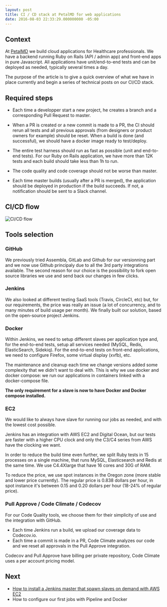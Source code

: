 ```yaml
---
layout: post
title: CI / CD stack at PetalMD for web applications
date: 2016-08-03 22:33:29.000000000 -05:00
---
```


## Context
At [PetalMD](https://petalmd.com) we build cloud applications for Healthcare professionals. We have a backend running Ruby on Rails (API / admin app) and front-end apps in pure Javascript. All applications have unit/end-to-end tests and can be deployed as needed, typically several times a day.

The purpose of the article is to give a quick overview of what we have in place currently and begin a series of technical posts on our CI/CD stack.


## Required steps
- Each time a developper start a new project, he creates a branch and a corresponding Pull Request to master.

- When a PR is created or a new commit is made to a PR, the CI should rerun all tests and all previous approvals (from designers or product owners for example) should be reset. When a build is done (and successful), we should have a docker image ready to test/deploy.

- The entire test harness should run as fast as possible (unit and end-to-end tests). For our Ruby on Rails application, we have more than 12K tests and each build should take less than 1h to run.

- The code quality and code coverage should not be worse than master.

- Each time master builds (usually after a PR is merged), the application should be deployed in production if the build succeeds. If not, a notification should be sent to a Slack channel.

## CI/CD flow
![CI/CD flow](/assets/posts/ci_cd_stack.png)

## Tools selection

### GitHub
We previously tried Assembla, GitLab and Github for our versionning part and we now use Github principaly due to all the 3rd party integrations available. The second reason for our choice is the possibility to fork open source libraries we use and send back our changes in few clicks.

### Jenkins
We also looked at different testing SaaS tools (Travis, CircleCI, etc) but, for our requirements, the price was really an issue (a lot of concurrency, and to many minutes of build usage per month). We finally built our solution, based on the open-source project Jenkins.

### Docker
Within Jenkins, we need to setup different slaves per application type and, for the end-to-end tests, setup all services needed (MySQL, Redis, ElasticSearch, Sidekiq).  For the end-to-end tests on front-end applications, we need to configure Firefox, some virtual display (xvfb), etc.

The maintenance and cleanup each time we change versions added some complexity that we didn't want to deal with. This is why we use docker and docker compose: we run our applications in containers linked with a docker-compose file.

__The only requirement for a slave is now to have Docker and Docker compose installed.__

### EC2
We would like to always have slave for running our jobs as needed, and with the lowest cost possible.

Jenkins has an integration with AWS EC2 and Digital Ocean, but our tests are faster with a higher CPU clock and only the C3/C4 series from AWS have the clocking we want.

In order to reduce the build time even further, we split Ruby tests in 15 processes on a single machine, that runs MySQL, Elasticsearch and Redis at the same time. We use C4.4Xlarge that have 16 cores and 30G of RAM.

To reduce the price, we use spot instances in the Oregon zone (more stable and lower price currently). The regular price is 0.838 dollars per hour, in spot instance it's between 0.15 and 0.20 dollars per hour (18-24% of regular price).

### Pull Approve / Code Climate / Codecov
For our Code Quality tools, we choose them for their simplicity of use and the integration with GitHub.

- Each time Jenkins run a build, we upload our coverage data to Codecov.io.
- Each time a commit is made in a PR, Code Climate analyzes our code and we reset all approvals in the Pull Approve integration.

Codecov and Pull Approve have billing per private repository, Code Climate uses a per account pricing model.

## Next
- [How to install a Jenkins master that spawn slaves on demand with AWS EC2](/how-to-install-a-jenkins-master-that-spawn-slaves-on-demand-with-aws-ec2)
- How to configure our first jobs with Pipeline and Docker
